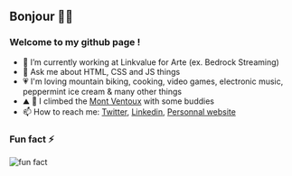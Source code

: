 ## Bonjour 🙋‍♂️

### Welcome to my github page !

- 🔭 I’m currently working at Linkvalue for Arte (ex. Bedrock Streaming)
- 💬 Ask me about HTML, CSS and JS things
- 💗 I'm loving mountain biking, cooking, video games, electronic music, peppermint ice cream & many other things
- ⛰️ 🚴 I climbed the [Mont Ventoux](https://www.strava.com/activities/5583234619) with some buddies
- 📫 How to reach me: [Twitter](https://twitter.com/florentbarriol), [Linkedin](https://www.linkedin.com/in/florentbarriol), [Personnal website](https://florentbarriol.com)

### Fun fact ⚡

![fun fact](https://media.giphy.com/media/XknChYwfPnp04/giphy.gif)

<!-- 🌱 I’m currently configuring my future IDE : Neovim -->
<!--
**florentbarriol/florentbarriol** is a ✨ _special_ ✨ repository because its `README.md` (this file) appears on your GitHub profile.
-->
